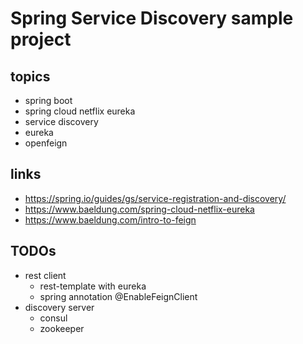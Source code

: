 # Spring Service Discovery sample project

## topics
* spring boot
* spring cloud netflix eureka
* service discovery
* eureka
* openfeign

## links
* https://spring.io/guides/gs/service-registration-and-discovery/
* https://www.baeldung.com/spring-cloud-netflix-eureka
* https://www.baeldung.com/intro-to-feign

## TODOs
* rest client
	* rest-template with eureka
	* spring annotation @EnableFeignClient
* discovery server
	* consul
	* zookeeper
